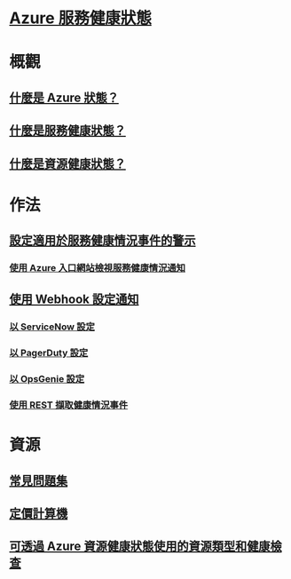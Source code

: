 # [Azure 服務健康狀態](index.md)

# 概觀
## [什麼是 Azure 狀態？](azure-status-overview.md)
## [什麼是服務健康狀態？](service-health-overview.md)
## [什麼是資源健康狀態？](resource-health-overview.md)
# 作法

## [設定適用於服務健康情況事件的警示](../monitoring-and-diagnostics/monitoring-activity-log-alerts-on-service-notifications.md?toc=%2fazure%2fservice-health%2ftoc.json)
### [使用 Azure 入口網站檢視服務健康情況通知](../monitoring-and-diagnostics/monitoring-service-notifications.md?toc=%2fazure%2fservice-health%2ftoc.json)
## [使用 Webhook 設定通知](service-health-alert-webhook-guide.md)
### [以 ServiceNow 設定](service-health-alert-webhook-servicenow.md)
### [以 PagerDuty 設定](service-health-alert-webhook-pagerduty.md)
### [以 OpsGenie 設定](service-health-alert-webhook-opsgenie.md)
### [使用 REST 擷取健康情況事件](service-health-rest.md)
# 資源
## [常見問題集](resource-health-faq.md)
## [定價計算機](https://azure.microsoft.com/pricing/calculator/)
## [可透過 Azure 資源健康狀態使用的資源類型和健康檢查](resource-health-checks-resource-types.md)